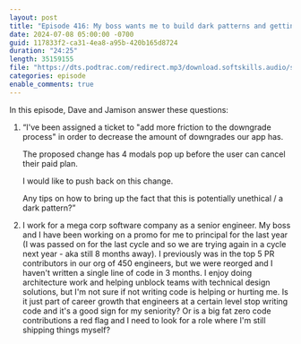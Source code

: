 ```yaml
---
layout: post
title: "Episode 416: My boss wants me to build dark patterns and getting promoted without writing code"
date: 2024-07-08 05:00:00 -0700
guid: 117833f2-ca31-4ea8-a95b-420b165d8724
duration: "24:25"
length: 35159155
file: "https://dts.podtrac.com/redirect.mp3/download.softskills.audio/sse-416.mp3"
categories: episode
enable_comments: true
---
```


In this episode, Dave and Jamison answer these questions:

1. “I've been assigned a ticket to "add more friction to the downgrade process" in order to decrease the amount of downgrades our app has.
   
   The proposed change has 4 modals pop up before the user can cancel their paid plan.
   
   I would like to push back on this change.
   
   Any tips on how to bring up the fact that this is potentially unethical / a dark pattern?”

2. I work for a mega corp software company as a senior engineer. My boss and I have been working on a promo for me to principal for the last year (I was passed on for the last cycle and so we are trying again in a cycle next year - aka still 8 months away). I previously was in the top 5 PR contributors in our org of 450 engineers, but we were reorged and I haven't written a single line of code in 3 months. I enjoy doing architecture work and helping unblock teams with technical design solutions, but I'm not sure if not writing code is helping or hurting me. Is it just part of career growth that engineers at a certain level stop writing code and it's a good sign for my seniority? Or is a big fat zero code contributions a red flag and I need to look for a role where I'm still shipping things myself?
